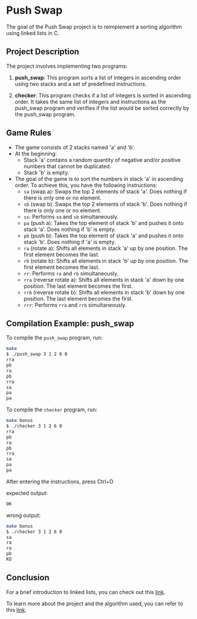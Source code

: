# Push Swap

The goal of the Push Swap project is to reimplement a sorting algorithm using linked lists in C.

## Project Description

The project involves implementing two programs:

1. **push_swap**: This program sorts a list of integers in ascending order using two stacks and a set of predefined instructions.
   
2. **checker**: This program checks if a list of integers is sorted in ascending order. It takes the same list of integers and instructions as the push_swap program and verifies if the list would be sorted correctly by the push_swap program.

## Game Rules

- The game consists of 2 stacks named 'a' and 'b'.
- At the beginning:
  - Stack 'a' contains a random quantity of negative and/or positive numbers that cannot be duplicated.
  - Stack 'b' is empty.
- The goal of the game is to sort the numbers in stack 'a' in ascending order. To achieve this, you have the following instructions:
  - `sa` (swap a): Swaps the top 2 elements of stack 'a'. Does nothing if there is only one or no element.
  - `sb` (swap b): Swaps the top 2 elements of stack 'b'. Does nothing if there is only one or no element.
  - `ss`: Performs `sa` and `sb` simultaneously.
  - `pa` (push a): Takes the top element of stack 'b' and pushes it onto stack 'a'. Does nothing if 'b' is empty.
  - `pb` (push b): Takes the top element of stack 'a' and pushes it onto stack 'b'. Does nothing if 'a' is empty.
  - `ra` (rotate a): Shifts all elements in stack 'a' up by one position. The first element becomes the last.
  - `rb` (rotate b): Shifts all elements in stack 'b' up by one position. The first element becomes the last.
  - `rr`: Performs `ra` and `rb` simultaneously.
  - `rra` (reverse rotate a): Shifts all elements in stack 'a' down by one position. The last element becomes the first.
  - `rrb` (reverse rotate b): Shifts all elements in stack 'b' down by one position. The last element becomes the first.
  - `rrr`: Performs `rra` and `rrb` simultaneously.

## Compilation Example: push_swap

To compile the `push_swap` program, run:

```bash
make
$ ./push_swap 3 1 2 6 0
rra
pb
ra
pb
rra
sa
pa
pa
```
To compile the `checker` program, run:
```bash
make bonus
$ ./checker 3 1 2 6 0
rra
pb
ra
pb
rra
sa
pa
pa
```
After entering the instructions, press Ctrl+D

expected output:
```bash
OK
```

wrong output:
```bash
make bonus
$ ./checker 3 1 2 6 0
sa
ra
ra
pb
KO
```

## Conclusion

For a brief introduction to linked lists, you can check out this [link](https://www.geeksforgeeks.org/what-is-linked-list/).

To learn more about the project and the algorithm used, you can refer to this [link](https://medium.com/@ayogun/push-swap-c1f5d2d41e97).
